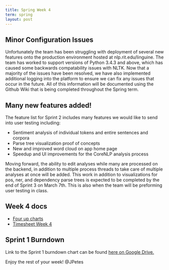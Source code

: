 ```yaml
---
title: Spring Week 4
term: spring 
layout: post
---
```


## Minor Configuration Issues

Unfortunately the team has been struggling with deployment of several new features onto the production environment
hosted at nlp.rit.edu/linguine. The team has worked to support versions of Python 3.4.3 and above, which has caused some
backwards compatability issues with NLTK. Now that a majority of the issues have been resolved, we have also implemented
additional logging into the platform to ensure we can fix any issues that occur in the future. All of this information
will be documented using the Github Wiki that is being completed throughout the Spring term. 

## Many new features added!

The feature list for Sprint 2 includes many features we would like to send into user testing including:

* Sentiment analysis of individual tokens and entire sentences and corpora
* Parse tree visualization proof of concepts
* New and improved word cloud on app home page
* Speedup and UI improvements for the CoreNLP analysis process

Moving forward, the ability to edit analyses while many are processed on the backend, in addition to multiple
process threads to take care of multiple analyses at once will be added. This work in addition to visualizations for
pos, ner, and dependency parse trees is expected to be completed by the end of Sprint 3 on March 7th. This is also
when the team will be preforming user testing in class.

## Week 4 docs

* [Four up charts](https://docs.google.com/document/d/1TRNwhDmzWrFgZ2wp6Gh8G1xeGZ4L_I1rXD_BGJ5Dp4E/edit?usp=sharing)
* [Timesheet Week 4](https://docs.google.com/document/d/1Fcbw9vJ1TfMQg0RmHxC4BqMZt0I43oCvDrwEXh6MCkA/edit?usp=sharing)

## Sprint 1 Burndown

Link to the Sprint 1 burndown chart can be found [here on Google Drive.](https://docs.google.com/spreadsheets/d/1-E4dcyEUb_YEzSLAWAs3xkek12P74CiRVB8yX_XI-uM/pubchart?oid=461669316&format=interactiv://docs.google.com/spreadsheets/d/1-E4dcyEUb_YEzSLAWAs3xkek12P74CiRVB8yX_XI-uM/pubchart?oid=461669316&format=interactive)

Enjoy the rest of your week! 
@JPetes

